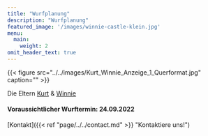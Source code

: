 ```yaml
---
title: "Wurfplanung"
description: "Wurfplanung"
featured_image: '/images/winnie-castle-klein.jpg'
menu:
  main:
    weight: 2
omit_header_text: true
---
```


{{< figure src="../../images/Kurt_Winnie_Anzeige_1_Querformat.jpg" caption="" >}}  

Die Eltern [Kurt](https://de.working-dog.com/dogs-details/6743917/Kurt-von-den-Ellwanger-Bergen) & [Winnie](https://de.working-dog.com/dogs-details/7324943/Winnie-von-der-Bleichstrasse)

#### Voraussichtlicher Wurftermin: 24.09.2022

[Kontakt]({{< ref "page/../../contact.md" >}} "Kontaktiere uns!")




